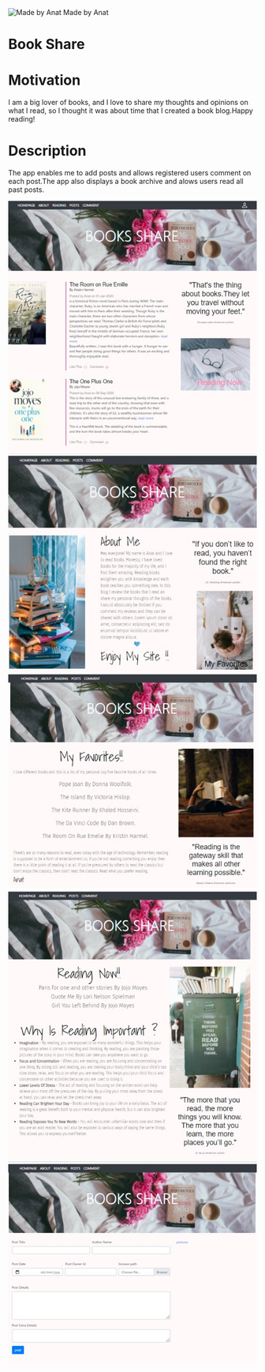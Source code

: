 <div id="container">
<div style="display:inline-block">
  <img src="https://img.icons8.com/office/80/000000/api.png"/ align="left">
  Made by Anat
</div>
<div style="display:inline-block; white-space:nowrap;">
   Made by Anat
</div>
 </div> 




# Book Share


  
# Motivation
  
I am a big lover of books, and I love to share my thoughts and opinions on what I read, so I thought it was about time that I created a book blog.Happy reading!
  
# Description

The app enables me to add posts and allows registered users comment on each post.The app also displays a book archive and alows users read all past posts.
  
![Image](main.jpg)
![Image](about.jpg)
![Image](favorites.jpg)
![Image](reading.jpg)
![Image](post.jpg)

